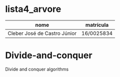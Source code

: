 # lista4_arvore
nome | matrícula
-----|----------
Cleber José de Castro Júnior | 16/0025834

# Divide-and-conquer
Divide and conquer algorithms 
